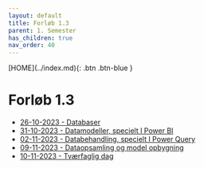 ```yaml
---
layout: default
title: Forløb 1.3
parent: 1. Semester
has_children: true
nav_order: 40
---
```


<span class="fs-1">
[HOME](../index.md){: .btn .btn-blue }
</span>

# Forløb 1.3
- [26-10-2023 - Databaser](./26102023.md)
- [31-10-2023 - Datamodeller, specielt I Power BI](./31102023.md)
- [02-11-2023 - Databehandling, specielt I Power Query](./02112023.md)
- [09-11-2023 - Dataopsamling og model opbygning](./09112023.md)
- [10-11-2023 - Tværfaglig dag](10112023.md)